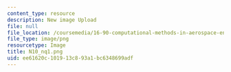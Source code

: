 ```yaml
---
content_type: resource
description: New image Upload
file: null
file_location: /coursemedia/16-90-computational-methods-in-aerospace-engineering-spring-2014/ee61620c101913c893a1bc6348699adf_N10_nq1.png
file_type: image/png
resourcetype: Image
title: N10_nq1.png
uid: ee61620c-1019-13c8-93a1-bc6348699adf
---
```

